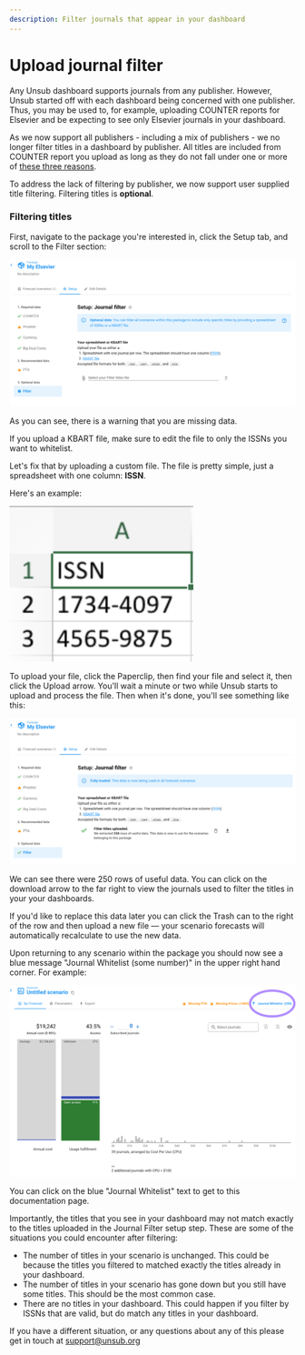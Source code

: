 ```yaml
---
description: Filter journals that appear in your dashboard
---
```


# Upload journal filter

Any Unsub dashboard supports journals from any publisher. However, Unsub started off with each dashboard being concerned with one publisher. Thus, you may be used to, for example, uploading COUNTER reports for Elsevier and be expecting to see only Elsevier journals in your dashboard.&#x20;

As we now support all publishers - including a mix of publishers - we no longer filter titles in a dashboard by publisher. All titles are included from COUNTER report you upload as long as they do not fall under one or more of [these three reasons](../troubleshooting/why-dont-i-see-a-certain-title-in-my-dashboard.md).

To address the lack of filtering by publisher, we now support user supplied title filtering. Filtering titles is **optional**.

### Filtering titles

First, navigate to the package you're interested in, click the Setup tab, and scroll to the Filter section:

![Filter setup tab before filter is applied.](../.gitbook/assets/upload-journal-filter-not-uploaded.png)

As you can see, there is a warning that you are missing  data.

If you upload a KBART file, make sure to edit the file to only the ISSNs you want to whitelist.

Let's fix that by uploading a custom file. The file is pretty simple, just a spreadsheet with one column: **ISSN**.

Here's an example:

![Example journal filter spreadsheet file.](../.gitbook/assets/upload-journal-fliter-example-file.png)

To upload your file, click the Paperclip, then find your file and select it, then click the Upload arrow. You'll wait a minute or two while Unsub starts to upload and process the file. Then when it's done, you'll see something like this:

![](../.gitbook/assets/upload-journal-filter-uploaded.png)

We can see there were 250 rows of useful data. You can click on the download arrow to the far right to view the journals used to filter the titles in your your dashboards.

If you'd like to replace this data later you can click the Trash can to the right of the row and then upload a new file — your scenario forecasts will automatically recalculate to use the new data.

Upon returning to any scenario within the package you should now see a blue message "Journal Whitelist (some number)" in the upper right hand corner. For example:

![An Unsub scenario using a journal whitelist to restrict the titles included in the scenario.](../.gitbook/assets/upload-journal-filter-uploaded-resulting-scenario.png)

You can click on the blue "Journal Whitelist" text to get to this documentation page.

Importantly, the titles that you see in your dashboard may not match exactly to the titles uploaded in the Journal Filter setup step. These are some of the situations you could encounter after filtering:

* The number of titles in your scenario is unchanged. This could be because the titles you filtered to matched exactly the titles already in your dashboard.&#x20;
* The number of titles in your scenario has gone down but you still have some titles. This should be the most common case.
* There are no titles in your dashboard. This could happen if you filter by ISSNs that are valid, but do match any titles in your dashboard.

If you have a different situation, or any questions about any of this please get in touch at [support@unsub.org](mailto:support@unsub.org)
